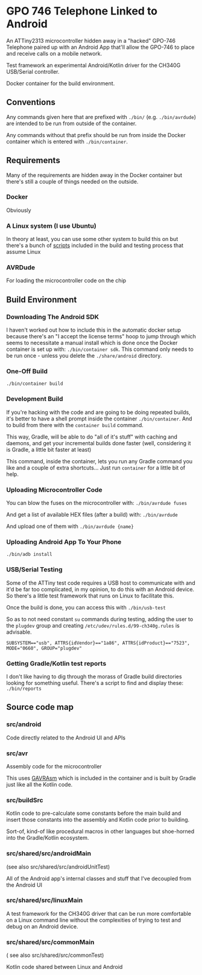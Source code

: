 # GPO 746 Telephone Linked to Android

An ATTiny2313 microcontroller hidden away in a "hacked" GPO-746 Telephone
paired up with an Android App that'll allow the GPO-746 to place and receive
calls on a mobile network.

Test framework an experimental Android/Kotlin driver for the CH340G USB/Serial
controller.

Docker container for the build environment.

## Conventions

Any commands given here that are prefixed with `./bin/` (e.g. `./bin/avrdude`)
are intended to be run from outside of the container.

Any commands without that prefix should be run from inside the Docker container
which is entered with `./bin/container`.

## Requirements

Many of the requirements are hidden away in the Docker container but there's
still a couple of things needed on the outside.

### Docker

Obviously

### A Linux system (I use Ubuntu)

In theory at least, you can use some other
system to build this on but there's a bunch of
[scripts](https://github.com/andy-preston/gpo-746-android/tree/convert_it_all_to_kotlin/bin)
included in the build and testing process that assume Linux

### AVRDude

For loading the microcontroller code on the chip

## Build Environment

### Downloading The Android SDK

I haven't worked out how to include this in the automatic docker setup because
there's an "I accept the license terms" hoop to jump through which seems to
necessitate a manual install which is done once the Docker container is set up
with: `./bin/container sdk`. This command only needs to be run once - unless
you delete the `./share/android` directory.

### One-Off Build

`./bin/container build`

### Development Build

If you're hacking with the code and are going to be doing repeated builds,
it's better to have a shell prompt inside the container `./bin/container`.
And to build from there with the `container build` command.

This way, Gradle, will be able to do "all of it's stuff" with caching and
daemons, and get your incremental builds done faster (well, considering it
is Gradle, a little bit faster at least)

This command, inside the container, lets you run any Gradle command you like
and a couple of extra shortcuts... Just run `container` for a little bit of
help.

### Uploading Microcontroller Code

You can blow the fuses on the microcontroller with: `./bin/avrdude fuses`

And get a list of available HEX files (after a build) with: `./bin/avrdude`

And upload one of them with `./bin/avrdude {name}`

### Uploading Android App To Your Phone

`./bin/adb install`

### USB/Serial Testing

Some of the ATTiny test code requires a USB host to communicate with and it'd
be far too complicated, in my opinion, to do this with an Android device. So
there's a little test framework that runs on Linux to facilitate this.

Once the build is done, you can access this with `./bin/usb-test`

So as to not need constant `su` commands during testing, adding the user to the
`plugdev` group and creating `/etc/udev/rules.d/99-ch340g.rules` is advisable.

```text
SUBSYSTEM=="usb", ATTRS{idVendor}=="1a86", ATTRS{idProduct}=="7523", MODE="0660", GROUP="plugdev"
```

### Getting Gradle/Kotlin test reports

I don't like having to dig through the morass of Gradle build directories
looking for something useful. There's a script to find and display these:
`./bin/reports`

## Source code map

### src/android

Code directly related to the Android UI and APIs

### src/avr

Assembly code for the microcontroller

This uses
[GAVRAsm](http://www.avr-asm-tutorial.net/gavrasm/index_en.html)
which is included in the container and is built by Gradle just like
all the Kotlin code.

### src/buildSrc

Kotlin code to pre-calculate some constants before the main build and insert
those constants into the assembly and Kotlin code prior to building.

Sort-of, kind-of like procedural macros in other languages but shoe-horned into
the Gradle/Kotlin ecosystem.

### src/shared/src/androidMain

(see also src/shared/src/androidUnitTest)

All of the Android app's internal classes and stuff that I've decoupled from
the Android UI

### src/shared/src/linuxMain

A test framework for the CH340G driver that can be run more comfortable on a
Linux command line without the complexities of trying to test and debug on an
Android device.

### src/shared/src/commonMain

( see also src/shared/src/commonTest)

Kotlin code shared between Linux and Android

